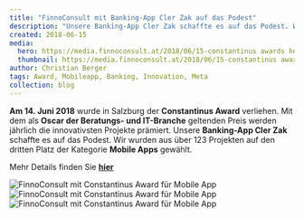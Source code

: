 ```yaml
---
title: "FinnoConsult mit Banking-App Cler Zak auf das Podest"
description: "Unsere Banking-App Cler Zak schaffte es auf das Podest. Wir wurden aus über 123 Projekten auf den dritten Platz der Kategorie Mobile Apps gewählt"
created: 2018-06-15
media:
  hero: https://media.finnoconsult.at/2018/06/15-constantinus awards hero.jpg
  thumbnail: https://media.finnoconsult.at/2018/06/15-constantinus awards thumb.jpg
author: Christian Berger
tags: Award, Mobileapp, Banking, Innovation, Meta
collection: blog
---
```


__Am 14. Juni 2018__ wurde in Salzburg der __Constantinus Award__ verliehen. Mit dem als __Oscar der Beratungs- und IT-Branche__ geltenden Preis werden jährlich die innovativsten Projekte prämiert. Unsere __Banking-App Cler Zak__ schaffte es auf das Podest. Wir wurden aus über 123 Projekten auf den dritten Platz der Kategorie __Mobile Apps__ gewählt.

Mehr Details finden Sie __[hier](https://www.cler.ch/de/bank-cler/medien/medienmitteilung/?detail=https://xml.newsbox.ch/corporate_web/che/bankcoop/press_release/350_5391_4xil20.xml)__

<img src="https://media.finnoconsult.at/2018/06/15-constantinus awards foto1.jpg" alt="FinnoConsult mit Constantinus Award für Mobile App">
<img src="https://media.finnoconsult.at/2018/06/15-constantinus awards foto3.jpg" alt="FinnoConsult mit Constantinus Award für Mobile App">
<img src="https://media.finnoconsult.at/2018/06/15-constantinus awards foto4.jpg" alt="FinnoConsult mit Constantinus Award für Mobile App">
